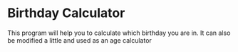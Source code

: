 # Birthday Calculator

This program will help you to calculate which birthday you are in. It can also be modified a little and used as an age calculator